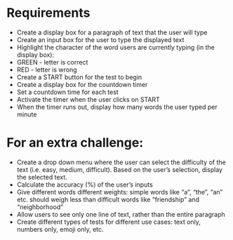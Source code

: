 # Requirements
* Create a display box for a paragraph of text that the user will type
* Create an input box for the user to type the displayed text
* Highlight the character of the word users are currently typing (in the display box):
* GREEN - letter is correct
* RED - letter is wrong
* Create a START button for the test to begin
* Create a display box for the countdown timer
* Set a countdown time for each test
* Activate the timer when the user clicks on START
* When the timer runs out, display how many words the user typed per minute

# For an extra challenge:
* Create a drop down menu where the user can select the difficulty of the text (i.e. easy, medium, difficult). Based on the user’s selection, display the selected text.
* Calculate the accuracy (%) of the user’s inputs
* Give different words different weights: simple words like “a”, “the”, “an” etc. should weigh less than difficult words like “friendship” and “neighborhood”
* Allow users to see only one line of text, rather than the entire paragraph
* Create different types of tests for different use cases: text only, numbers only, emoji only, etc.